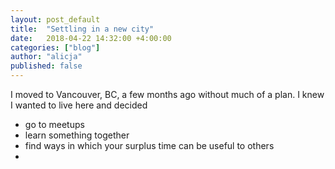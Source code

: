 ```yaml
---
layout: post_default
title:  "Settling in a new city"
date:   2018-04-22 14:32:00 +4:00:00
categories: ["blog"]
author: "alicja"
published: false
---
```

I moved to Vancouver, BC, a few months ago without much of a plan. I knew 
I wanted to live here and decided

- go to meetups
- learn something together
- find ways in which your surplus time can be useful to others
- 
